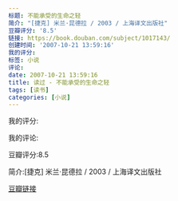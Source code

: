 ```yaml
---
标题: 不能承受的生命之轻
简介: "[捷克] 米兰·昆德拉 / 2003 / 上海译文出版社"
豆瓣评分: '8.5'
链接: https://book.douban.com/subject/1017143/
创建时间: '2007-10-21 13:59:16'
我的评分:
标签: 小说
评论:
date: 2007-10-21 13:59:16
title: 读过 - 不能承受的生命之轻
tags: [读书]
categories: [小说]
---
```


我的评分:

我的评论:

豆瓣评分:8.5

简介:[捷克] 米兰·昆德拉 / 2003 / 上海译文出版社

[豆瓣链接](https://book.douban.com/subject/1017143/)


